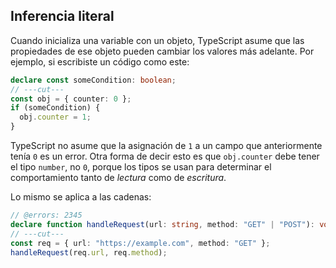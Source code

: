 ## Inferencia literal

Cuando inicializa una variable con un objeto, TypeScript asume que las propiedades de ese objeto pueden cambiar los valores más adelante.
Por ejemplo, si escribiste un código como este:

```ts twoslash
declare const someCondition: boolean;
// ---cut---
const obj = { counter: 0 };
if (someCondition) {
  obj.counter = 1;
}
```

TypeScript no asume que la asignación de `1` a un campo que anteriormente tenía `0` es un error.
Otra forma de decir esto es que `obj.counter` debe tener el tipo `number`, no `0`, porque los tipos se usan para determinar el comportamiento tanto de _lectura_ como de _escritura_.

Lo mismo se aplica a las cadenas:


```ts twoslash
// @errors: 2345
declare function handleRequest(url: string, method: "GET" | "POST"): void;
// ---cut---
const req = { url: "https://example.com", method: "GET" };
handleRequest(req.url, req.method);
```
